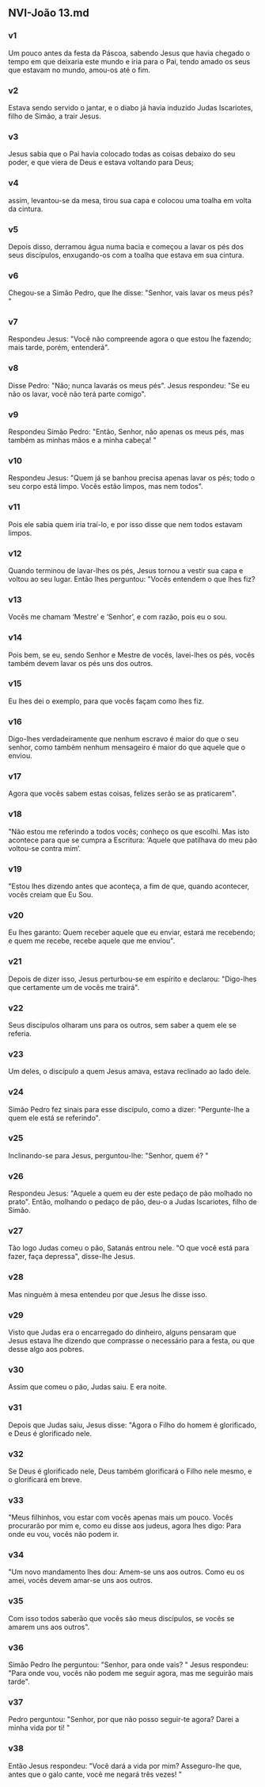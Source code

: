 ## NVI-João 13.md
### v1
 Um pouco antes da festa da Páscoa, sabendo Jesus que havia chegado o tempo em que deixaria este mundo e iria para o Pai, tendo amado os seus que estavam no mundo, amou-os até o fim.
### v2
 Estava sendo servido o jantar, e o diabo já havia induzido Judas Iscariotes, filho de Simão, a trair Jesus.
### v3
 Jesus sabia que o Pai havia colocado todas as coisas debaixo do seu poder, e que viera de Deus e estava voltando para Deus;
### v4
 assim, levantou-se da mesa, tirou sua capa e colocou uma toalha em volta da cintura.
### v5
 Depois disso, derramou água numa bacia e começou a lavar os pés dos seus discípulos, enxugando-os com a toalha que estava em sua cintura.
### v6
 Chegou-se a Simão Pedro, que lhe disse: "Senhor, vais lavar os meus pés? "
### v7
 Respondeu Jesus: "Você não compreende agora o que estou lhe fazendo; mais tarde, porém, entenderá".
### v8
 Disse Pedro: "Não; nunca lavarás os meus pés". Jesus respondeu: "Se eu não os lavar, você não terá parte comigo".
### v9
 Respondeu Simão Pedro: "Então, Senhor, não apenas os meus pés, mas também as minhas mãos e a minha cabeça! "
### v10
 Respondeu Jesus: "Quem já se banhou precisa apenas lavar os pés; todo o seu corpo está limpo. Vocês estão limpos, mas nem todos".
### v11
 Pois ele sabia quem iria traí-lo, e por isso disse que nem todos estavam limpos.
### v12
 Quando terminou de lavar-lhes os pés, Jesus tornou a vestir sua capa e voltou ao seu lugar. Então lhes perguntou: "Vocês entendem o que lhes fiz?
### v13
 Vocês me chamam ‘Mestre’ e ‘Senhor’, e com razão, pois eu o sou.
### v14
 Pois bem, se eu, sendo Senhor e Mestre de vocês, lavei-lhes os pés, vocês também devem lavar os pés uns dos outros.
### v15
 Eu lhes dei o exemplo, para que vocês façam como lhes fiz.
### v16
 Digo-lhes verdadeiramente que nenhum escravo é maior do que o seu senhor, como também nenhum mensageiro é maior do que aquele que o enviou.
### v17
 Agora que vocês sabem estas coisas, felizes serão se as praticarem".
### v18
 "Não estou me referindo a todos vocês; conheço os que escolhi. Mas isto acontece para que se cumpra a Escritura: ‘Aquele que patilhava do meu pão voltou-se contra mim’.
### v19
 "Estou lhes dizendo antes que aconteça, a fim de que, quando acontecer, vocês creiam que Eu Sou.
### v20
 Eu lhes garanto: Quem receber aquele que eu enviar, estará me recebendo; e quem me recebe, recebe aquele que me enviou".
### v21
 Depois de dizer isso, Jesus perturbou-se em espírito e declarou: "Digo-lhes que certamente um de vocês me trairá".
### v22
 Seus discípulos olharam uns para os outros, sem saber a quem ele se referia.
### v23
 Um deles, o discípulo a quem Jesus amava, estava reclinado ao lado dele.
### v24
 Simão Pedro fez sinais para esse discípulo, como a dizer: "Pergunte-lhe a quem ele está se referindo".
### v25
 Inclinando-se para Jesus, perguntou-lhe: "Senhor, quem é? "
### v26
 Respondeu Jesus: "Aquele a quem eu der este pedaço de pão molhado no prato". Então, molhando o pedaço de pão, deu-o a Judas Iscariotes, filho de Simão.
### v27
 Tão logo Judas comeu o pão, Satanás entrou nele. "O que você está para fazer, faça depressa", disse-lhe Jesus.
### v28
 Mas ninguém à mesa entendeu por que Jesus lhe disse isso.
### v29
 Visto que Judas era o encarregado do dinheiro, alguns pensaram que Jesus estava lhe dizendo que comprasse o necessário para a festa, ou que desse algo aos pobres.
### v30
 Assim que comeu o pão, Judas saiu. E era noite.
### v31
 Depois que Judas saiu, Jesus disse: "Agora o Filho do homem é glorificado, e Deus é glorificado nele.
### v32
 Se Deus é glorificado nele, Deus também glorificará o Filho nele mesmo, e o glorificará em breve.
### v33
 "Meus filhinhos, vou estar com vocês apenas mais um pouco. Vocês procurarão por mim e, como eu disse aos judeus, agora lhes digo: Para onde eu vou, vocês não podem ir.
### v34
 "Um novo mandamento lhes dou: Amem-se uns aos outros. Como eu os amei, vocês devem amar-se uns aos outros.
### v35
 Com isso todos saberão que vocês são meus discípulos, se vocês se amarem uns aos outros".
### v36
 Simão Pedro lhe perguntou: "Senhor, para onde vais? " Jesus respondeu: "Para onde vou, vocês não podem me seguir agora, mas me seguirão mais tarde".
### v37
 Pedro perguntou: "Senhor, por que não posso seguir-te agora? Darei a minha vida por ti! "
### v38
 Então Jesus respondeu: "Você dará a vida por mim? Asseguro-lhe que, antes que o galo cante, você me negará três vezes! "
